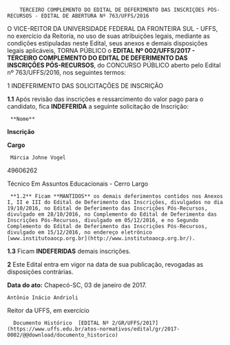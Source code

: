        TERCEIRO COMPLEMENTO DO EDITAL DE DEFERIMENTO DAS INSCRIÇÕES PÓS-RECURSOS - EDITAL DE ABERTURA Nº 763/UFFS/2016  

O VICE-REITOR DA UNIVERSIDADE FEDERAL DA FRONTEIRA SUL - UFFS, no exercício da Reitoria, no uso de suas atribuições legais, mediante as condições estipuladas neste Edital, seus anexos e demais disposições legais aplicáveis, TORNA PÚBLICO o **EDITAL Nº 002/UFFS/2017 - TERCEIRO COMPLEMENTO DO EDITAL DE DEFERIMENTO DAS INSCRIÇÕES PÓS-RECURSOS**, do CONCURSO PÚBLICO aberto pelo Edital nº 763/UFFS/2016, nos seguintes termos:

 1 INDEFERIMENTO DAS SOLICITAÇÕES DE INSCRIÇÃO

 **1.1** Após revisão das inscrições e ressarcimento do valor pago para o candidato, fica **INDEFERIDA** a seguinte solicitação de Inscrição:

     **Nome**

   **Inscrição**

   **Cargo** 

     Márcia Johne Vogel

   49606262

   Técnico Em Assuntos Educacionais - Cerro Largo

     **1.2** Ficam **MANTIDOS** os demais deferimentos contidos nos Anexos I, II e III do Edital de Deferimento das Inscrições, divulgados no dia 19/10/2016, no Edital de Deferimento das Inscrições Pós-Recursos, divulgado em 28/10/2016, no Complemento do Edital de Deferimento das Inscrições Pós-Recursos, divulgado em 05/12/2016, e no Segundo Complemento do Edital de Deferimento das Inscrições Pós-Recursos, divulgado em 15/12/2016, no endereço eletrônico [www.institutoaocp.org.br](http://www.institutoaocp.org.br/).

 **1.3** Ficam **INDEFERIDAS** demais inscrições.

 **2** Este Edital entra em vigor na data de sua publicação, revogadas as disposições contrárias.

  

   **Data do ato:** Chapecó-SC, 03 de janeiro de 2017.   
 

    Antônio Inácio Andrioli   
 Reitor da UFFS, em exercício 

      Documento Histórico  [EDITAL Nº 2/GR/UFFS/2017](https://www.uffs.edu.br/atos-normativos/edital/gr/2017-0002/@@download/documento_historico)     
      
